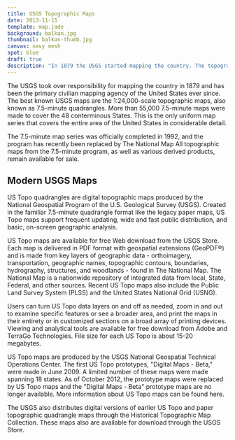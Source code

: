 ```yaml
---
title: USGS Topographic Maps
date: 2013-11-15
template: map.jade
background: balkan.jpg
thumbnail: balkan-thumb.jpg
canvas: navy mesh
spot: blue
draft: true
description: "In 1879 the USGS started mapping the country. The topographic maps they created are beautiful data visualization at its finest"
---
```


The USGS took over responsibility for mapping the country in 1879 and has been the primary civilian mapping agency of the United States ever since. The best known USGS maps are the 1:24,000-scale topographic maps, also known as 7.5-minute quadrangles. More than 55,000 7.5-minute maps were made to cover the 48 conterminous States. This is the only uniform map series that covers the entire area of the United States in considerable detail.

The 7.5-minute map series was officially completed in 1992, and the program has recently been replaced by The National Map All topographic maps from the 7.5-minute program, as well as various derived products, remain available for sale.

## Modern USGS Maps

US Topo quadrangles are digital topographic maps produced by the National Geospatial Program of the U.S. Geological Survey (USGS). Created in the familiar 7.5-minute quadrangle format like the legacy paper maps, US Topo maps support frequent updating, wide and fast public distribution, and basic, on-screen geographic analysis.

US Topo maps are available for free Web download from the USGS Store. Each map is delivered in PDF format with geospatial extensions (GeoPDF®) and is made from key layers of geographic data - orthoimagery, transportation, geographic names, topographic contours, boundaries, hydrography, structures, and woodlands - found in The National Map. The National Map is a nationwide repository of integrated data from local, State, Federal, and other sources. Recent US Topo maps also include the Public Land Survey System (PLSS) and the United States National Grid (USNG).

Users can turn US Topo data layers on and off as needed, zoom in and out to examine specific features or see a broader area, and print the maps in their entirety or in customized sections on a broad array of printing devices. Viewing and analytical tools are available for free download from Adobe and TerraGo Technologies. File size for each US Topo is about 15-20 megabytes.

US Topo maps are produced by the USGS National Geospatial Technical Operations Center. The first US Topo prototypes, "Digital Maps - Beta," were made in June 2009. A limited number of these maps were made spanning 18 states. As of October 2012, the prototype maps were replaced by US Topo maps and the "Digital Maps - Beta" prototype maps are no longer available. More information about US Topo maps can be found here.

The USGS also distributes digital versions of earlier US Topo and paper topographic quadrangle maps through the Historical Topographic Map Collection. These maps also are available for download through the USGS Store.

